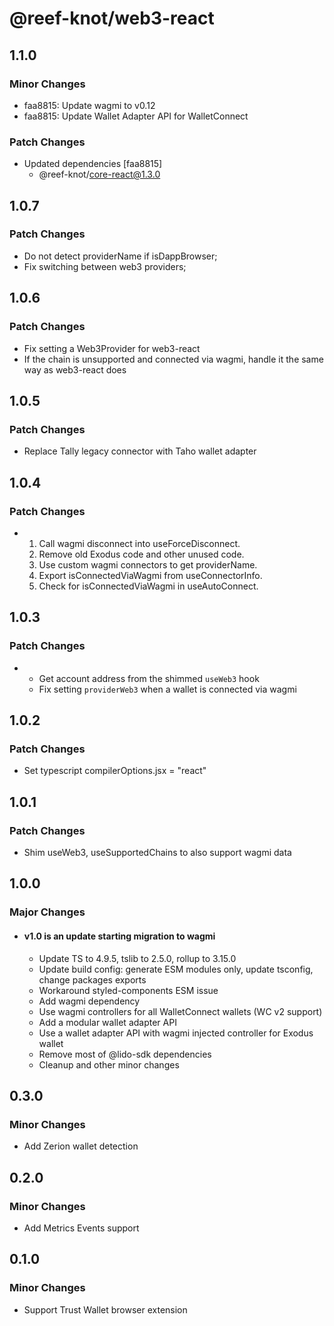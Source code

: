# @reef-knot/web3-react

## 1.1.0

### Minor Changes

- faa8815: Update wagmi to v0.12
- faa8815: Update Wallet Adapter API for WalletConnect

### Patch Changes

- Updated dependencies [faa8815]
  - @reef-knot/core-react@1.3.0

## 1.0.7

### Patch Changes

- Do not detect providerName if isDappBrowser;
- Fix switching between web3 providers;

## 1.0.6

### Patch Changes

- Fix setting a Web3Provider for web3-react
- If the chain is unsupported and connected via wagmi, handle it the same way as web3-react does

## 1.0.5

### Patch Changes

- Replace Tally legacy connector with Taho wallet adapter

## 1.0.4

### Patch Changes

- 1. Call wagmi disconnect into useForceDisconnect.
  2. Remove old Exodus code and other unused code.
  3. Use custom wagmi connectors to get providerName.
  4. Export isConnectedViaWagmi from useConnectorInfo.
  5. Check for isConnectedViaWagmi in useAutoConnect.

## 1.0.3

### Patch Changes

- - Get account address from the shimmed `useWeb3` hook
  - Fix setting `providerWeb3` when a wallet is connected via wagmi

## 1.0.2

### Patch Changes

- Set typescript compilerOptions.jsx = "react"

## 1.0.1

### Patch Changes

- Shim useWeb3, useSupportedChains to also support wagmi data

## 1.0.0

### Major Changes

- #### v1.0 is an update starting migration to wagmi
  - Update TS to 4.9.5, tslib to 2.5.0, rollup to 3.15.0
  - Update build config: generate ESM modules only, update tsconfig, change packages exports
  - Workaround styled-components ESM issue
  - Add wagmi dependency
  - Use wagmi controllers for all WalletConnect wallets (WC v2 support)
  - Add a modular wallet adapter API
  - Use a wallet adapter API with wagmi injected controller for Exodus wallet
  - Remove most of @lido-sdk dependencies
  - Cleanup and other minor changes

## 0.3.0

### Minor Changes

- Add Zerion wallet detection

## 0.2.0

### Minor Changes

- Add Metrics Events support

## 0.1.0

### Minor Changes

- Support Trust Wallet browser extension
